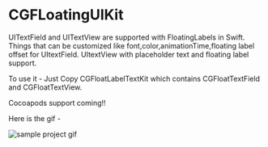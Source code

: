 CGFLoatingUIKit
===============

UITextField and UITextView are supported with FloatingLabels in Swift.
Things that can be customized like font,color,animationTime,floating label offset for UItextField.
UItextView with placeholder text and floating label support.

To use it - 
Just Copy CGFloatLabelTextKit which contains CGFloatTextField and CGFloatTextView.

Cocoapods support coming!!


Here is the gif - 

![sample project gif](https://github.com/kNeerajPro/CGFLoatingUIKit/blob/master/Gif/floatLabelGif.gif)

